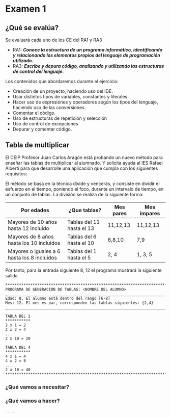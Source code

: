 # Examen 1
## ¿Qué se evalúa?
Se evaluará cada uno de los CE del RA1 y RA3
- RA1: ***Conoce la estructura de un programa informático, identificando y relacionando los elementos propios del lenguaje de programación utilizado.***
- RA3: ***Escribe y depura código, analizando y utilizando las estructuras de control del lenguaje.***

Los contenidos que abordaremos durante el ejercicio:
- Creación de un proyecto, haciendo uso del IDE.
- Usar distintos tipos de variables, constantes y literales
- Hacer uso de expresiones y operadores según los tipos del lenguaje, haciendo uso de las conversiones.
- Comentar el código.
- Uso de estructuras de repetición y selección
- Uso de control de excepciones
- Depurar y comentar código.

## Tabla de multiplicar
El CEIP Profesor Juan Carlos Aragón está probando un nuevo método para enseñar las tablas de multiplicar al alumnado. Y solicita ayuda al IES Rafael Alberti para que desarrolle una aplicación que cumpla con los siguientes requisitos:

El método se basa en la técnica divide y vencerás, y consiste en dividir el esfuerzo en el tiempo, poniendo el foco, durante un intervalo de tiempo, en un conjunto de tablas.
La división se realiza de la siguiente forma:

| Por edades  |  ¿Que tablas? |  Mes pares | Mes impares
|---|---|---|---|
|  Mayores de 10 años hasta 12 incluido | Tablas del 11 hasta el 13  | 11,12,13 | 11,12,13 | 
|  Mayores de 8 años hasta los 10 incluidos | Tablas del 6 hasta el 10  | 6,8,10 | 7,9 |
|  Mayores o iguales a 6 hasta los 8 incluidos | Tablas del 1 hasta el 5  | 2, 4 | 1, 3, 5 |

Por tanto, para la entrada siguiente 
8, 12
el programa mostrará la siguiente salida
~~~
*********************************************************************************
PROGRAMA DE GENERACIÓN DE TABLAS: <NOMBRE DEL ALUMNO>
̣̣̣_________________________________________________________________________________
Edad: 8. El alumno está dentro del rango [6-8]
Mes: 12. El mes es par, corresponden las tablas siguientes: {2,4}
̣̣̣_________________________________________________________________________________

TABLA DEL 2
***********
2 x 1 = 2
2 x 2 = 4
...
2 x 10 = 20

TABLA DEL 4
***********
4 x 1 = 4
4 x 2 = 8
...
2 x 10 = 40
*********************************************************************************

~~~
### ¿Qué vamos a necesitar?

### ¿Qué vamos a hacer?


~~~ kt
....

~~~